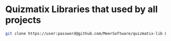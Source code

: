 # Quizmatix Libraries that used by all projects
```sh
git clone https://user:password@github.com/MeerSoftware/quizmatix-lib && cp -r ./quizmatix-lib/files/* . && rm -rf quizmatix-lib
```
